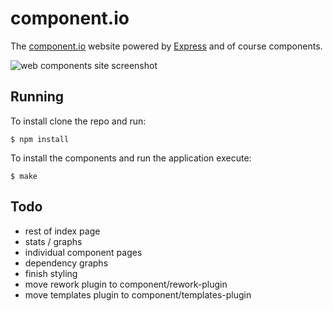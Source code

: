 
# component.io

  The [component.io](http://component.io) website powered by [Express](http://expressjs.com)
  and of course components.

  ![web components site screenshot](http://f.cl.ly/items/2Y2F2I3V3l46373q1F3O/site.png)

## Running

  To install clone the repo and run:

```
$ npm install
```

  To install the components and run the application execute:

```
$ make
```

## Todo

  - rest of index page
  - stats / graphs
  - individual component pages
  - dependency graphs
  - finish styling
  - move rework plugin to component/rework-plugin
  - move templates plugin to component/templates-plugin
